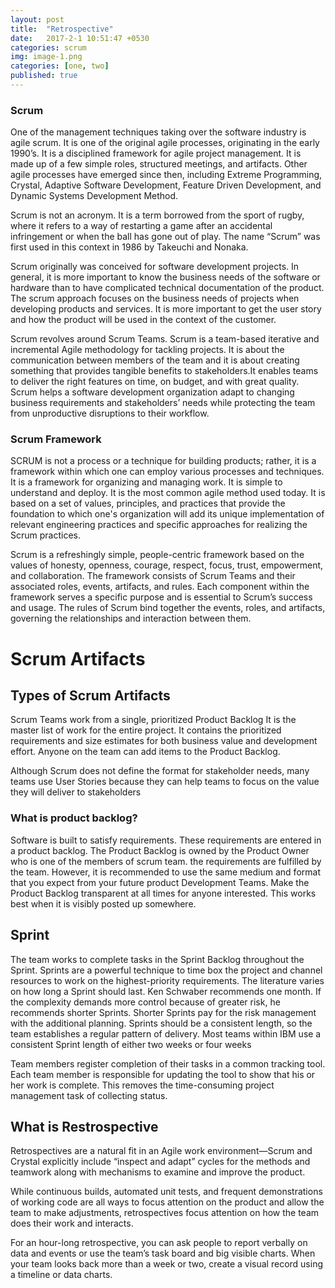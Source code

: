 ```yaml
---
layout: post
title:  "Retrospective"
date:   2017-2-1 10:51:47 +0530
categories: scrum
img: image-1.png
categories: [one, two]
published: true
---
```


### Scrum

One of the management techniques taking over the software industry is agile scrum. It is one of the original agile processes, originating in the early 1990’s. It is a disciplined framework for agile project management. It is made up of a few simple roles, structured meetings, and artifacts. Other agile processes have emerged since then, including Extreme Programming, Crystal, Adaptive Software Development, Feature Driven Development, and Dynamic Systems Development Method.

Scrum is not an acronym. It is a term borrowed from the sport of rugby, where it refers to a way of restarting a game after an accidental infringement or when the ball has gone out of play. The name “Scrum” was first used in this context in 1986 by Takeuchi and Nonaka.

Scrum originally was conceived for software development projects. In general, it is more important to know the business needs of the software or hardware than to have complicated technical documentation of the product. The scrum approach focuses on the business needs of projects when developing products and services. It is more important to get the user story and how the product will be used in the context of the customer.  

Scrum revolves around Scrum Teams. Scrum is a team-based iterative and incremental Agile methodology for tackling projects. It is about the communication between members of the team and it is about creating something that provides tangible benefits to stakeholders.It enables teams to deliver the right features on time, on budget, and with great quality. Scrum helps a software development organization adapt to changing business requirements and stakeholders’ needs while protecting the team from unproductive disruptions to their workflow. 

### Scrum Framework

SCRUM is not a process or a technique for building products; rather, it is a framework within which one can employ various processes and techniques.  It is a framework for organizing and managing work. It is simple to understand and deploy. It is the most common agile method used today.  It is based on a set of values, principles, and practices that provide the foundation to which one's organization will add its unique implementation of relevant engineering practices and specific approaches for realizing the Scrum practices. 

Scrum is a refreshingly simple, people-centric framework based on the values of honesty, openness, courage, respect, focus, trust, empowerment, and collaboration.   The framework consists of Scrum Teams and their associated roles, events, artifacts, and rules. Each component within the framework serves a specific purpose and is essential to Scrum’s success and usage.    The rules of Scrum bind together the events, roles, and artifacts, governing the relationships and interaction between them. 


# Scrum Artifacts

## Types of Scrum Artifacts

Scrum Teams work from a single, prioritized Product Backlog It is the master list of work for the entire project. It contains the prioritized requirements and size estimates for both business value and development effort. Anyone on the team can add items to the Product Backlog.

Although Scrum does not define the format for stakeholder needs, many teams use User Stories because they can help teams to focus on the value they will deliver to stakeholders


### What is product backlog?

Software is built to satisfy requirements. These requirements are entered in a product backlog. The Product Backlog is owned by the Product Owner who is one of the members of scrum team.  the requirements are fulfilled by the team.
However, it is recommended to use the same medium and format that you expect from your future product Development Teams. Make the Product Backlog transparent at all times for anyone interested. This works best when it is visibly posted up somewhere.



## Sprint

The team works to complete tasks in the Sprint Backlog throughout the Sprint. Sprints are a powerful technique to time box the project and channel resources to work on the highest-priority requirements. The literature varies on how long a Sprint should last. Ken Schwaber recommends one month. If the complexity demands more control because of greater risk, he recommends
shorter Sprints. Shorter Sprints pay for the risk management with the additional planning. Sprints should be a consistent length, so the team establishes a regular pattern of delivery. Most teams within IBM use a consistent Sprint length of either two weeks or four weeks

Team members register completion of their tasks in a common tracking tool. Each team member is responsible for updating the tool to show that his or her work is complete. This removes the time-consuming project management task of collecting status.

## What is Restrospective

Retrospectives are a natural fit in an Agile work environment—Scrum and Crystal explicitly include “inspect and adapt” cycles for the methods and teamwork along with mechanisms to examine and improve the product. 

While continuous builds, automated unit tests, and frequent demonstrations of working code are all ways to focus attention on the product and allow the team to make adjustments, retrospectives focus attention on how the team does their work and interacts.

For an hour-long retrospective, you can ask people to report verbally on data and events or use the team’s task board and big visible charts. When your team looks back more than a week or two, create a visual
record using a timeline or data charts.
